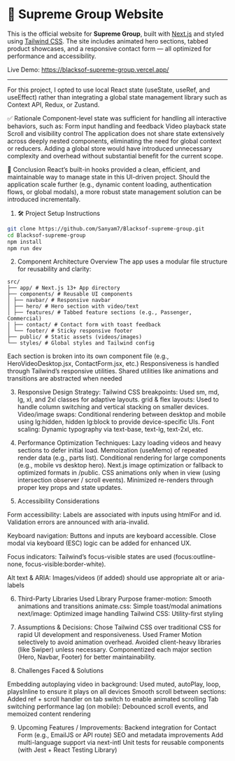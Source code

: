 # 🚀 Supreme Group Website

This is the official website for **Supreme Group**, built with [Next.js](https://nextjs.org/) and styled using [Tailwind CSS](https://tailwindcss.com/). The site includes animated hero sections, tabbed product showcases, and a responsive contact form — all optimized for performance and accessibility.

Live Demo: https://blacksof-supreme-group.vercel.app/

---

For this project, I opted to use local React state (useState, useRef, and useEffect) rather than integrating a global state management library such as Context API, Redux, or Zustand.

✅ Rationale
Component-level state was sufficient for handling all interactive behaviors, such as:
Form input handling and feedback
Video playback state
Scroll and visibility control
The application does not share state extensively across deeply nested components, eliminating the need for global context or reducers.
Adding a global store would have introduced unnecessary complexity and overhead without substantial benefit for the current scope.

📌 Conclusion
React’s built-in hooks provided a clean, efficient, and maintainable way to manage state in this UI-driven project. Should the application scale further (e.g., dynamic content loading, authentication flows, or global modals), a more robust state management solution can be introduced incrementally.



1. 🛠️ Project Setup Instructions

```bash
git clone https://github.com/Sanyam7/Blacksof-supreme-group.git
cd Blacksof-supreme-group
npm install
npm run dev
```

2. Component Architecture Overview
The app uses a modular file structure for reusability and clarity:

```plaintext
src/
├── app/ # Next.js 13+ App directory
├── components/ # Reusable UI components
│ ├── navbar/ # Responsive navbar
│ ├── hero/ # Hero section with video/text
│ ├── features/ # Tabbed feature sections (e.g., Passenger, Commercial)
│ ├── contact/ # Contact form with toast feedback
│ └── footer/ # Sticky responsive footer
├── public/ # Static assets (videos/images)
└── styles/ # Global styles and Tailwind config
```

Each section is broken into its own component file (e.g., HeroVideoDesktop.jsx, ContactForm.jsx, etc.)
Responsiveness is handled through Tailwind’s responsive utilities.
Shared utilities like animations and transitions are abstracted when needed




3. Responsive Design Strategy:
Tailwind CSS breakpoints: Used sm, md, lg, xl, and 2xl classes for adaptive layouts.
grid & flex layouts: Used to handle column switching and vertical stacking on smaller devices.
Video/image swaps: Conditional rendering between desktop and mobile using lg:hidden, hidden lg:block to provide device-specific UIs.
Font scaling: Dynamic typography via text-base, text-lg, text-2xl, etc.



4. Performance Optimization Techniques:
Lazy loading videos and heavy sections to defer initial load.
Memoization (useMemo) of repeated render data (e.g., parts list).
Conditional rendering for large components (e.g., mobile vs desktop hero).
Next.js image optimization or fallback to optimized formats in /public.
CSS animations only when in view (using intersection observer / scroll events).
Minimized re-renders through proper key props and state updates.



5. Accessibility Considerations

Form accessibility:
Labels are associated with inputs using htmlFor and id.
Validation errors are announced with aria-invalid.

Keyboard navigation:
Buttons and inputs are keyboard accessible.
Close modal via keyboard (ESC) logic can be added for enhanced UX.

Focus indicators:
Tailwind’s focus-visible states are used (focus:outline-none, focus-visible:border-white).

Alt text & ARIA:
Images/videos (if added) should use appropriate alt or aria-labels




6. Third-Party Libraries Used
Library	Purpose
framer-motion:	Smooth animations and transitions
animate.css:	Simple toast/modal animations
next/image: Optimized image handling
Tailwind CSS:	Utility-first styling




7. Assumptions & Decisions:
Chose Tailwind CSS over traditional CSS for rapid UI development and responsiveness.
Used Framer Motion selectively to avoid animation overhead.
Avoided client-heavy libraries (like Swiper) unless necessary.
Componentized each major section (Hero, Navbar, Footer) for better maintainability.





8. Challenges Faced & Solutions
 
Embedding autoplaying video in background:	Used muted, autoPlay, loop, playsInline to ensure it plays on all devices
Smooth scroll between sections:	Added ref + scroll handler on tab switch to enable animated scrolling
Tab switching performance lag (on mobile):	Debounced scroll events, and memoized content rendering






9. Upcoming Features / Improvements:
Backend integration for Contact Form (e.g., EmailJS or API route)
SEO and metadata improvements
Add multi-language support via next-intl
Unit tests for reusable components (with Jest + React Testing Library)

